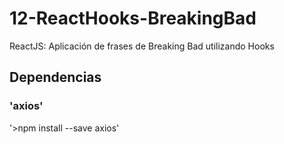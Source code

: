 # 12-ReactHooks-BreakingBad
ReactJS: Aplicación de frases de Breaking Bad utilizando Hooks

## Dependencias
### 'axios'
'>npm install --save axios'